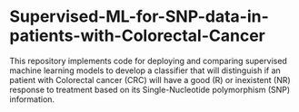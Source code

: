 # Supervised-ML-for-SNP-data-in-patients-with-Colorectal-Cancer
This repository  implements code for deploying and comparing supervised machine learning models to develop a classifier that will distinguish if an patient with Colorectal cancer (CRC) will have a good (R) or inexistent (NR) response to treatment based on its Single-Nucleotide polymorphism (SNP) information.
